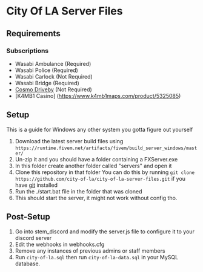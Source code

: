 # City Of LA Server Files

## Requirements

### Subscriptions

- Wasabi Ambulance (Required)
- Wasabi Police (Required)
- Wasabi Carlock (Not Required)
- Wasabi Bridge (Required)
- [Cosmo Driveby](https://forum.cfx.re/t/paid-enhanced-driveby-animations-v1-1-custom-clipsets-2-0-teaser-out-now/4880157) (Not Required)
- [K4MB1 Casino] (https://www.k4mb1maps.com/product/5325085)

## Setup

This is a guide for Windows any other system you gotta figure out yourself

1. Download the latest server build files using `https://runtime.fivem.net/artifacts/fivem/build_server_windows/master/`
2. Un-zip it and you should have a folder containing a FXServer.exe
3. In this folder create another folder called "servers" and open it
4. Clone this repository in that folder
   You can do this by running `git clone https://github.com/city-of-la/city-of-la-server-files.git` if you have [git](https://git-scm.com/) installed
5. Run the ./start.bat file in the folder that was cloned
6. This should start the server, it might not work without config tho.

## Post-Setup

1. Go into stem_discord and modify the server.js file to configure it to your discord server
2. Edit the webhooks in webhooks.cfg
3. Remove any instances of previous admins or staff members
4. Run `city-of-la.sql` then run `city-of-la-data.sql` in your MySQL database.
